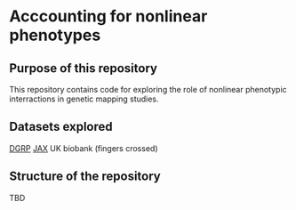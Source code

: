 # Acccounting for nonlinear phenotypes

## Purpose of this repository
This repository contains code for exploring the role of nonlinear phenotypic interractions in genetic mapping studies. 

## Datasets explored
[DGRP](http://dgrp2.gnets.ncsu.edu/)
[JAX](http://https://www.jax.org/)
UK biobank (fingers crossed)

## Structure of the repository
TBD
